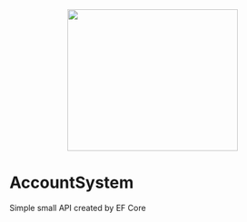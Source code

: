 <div align="center" id="madewithlua">
  <img
    src="https://i.pinimg.com/736x/68/a4/48/68a4482ef13d14420f839ead427b9511.jpg"
    width="300"
    ,
    height="250"
  />
</div>

# AccountSystem
Simple small API created by EF Core 
